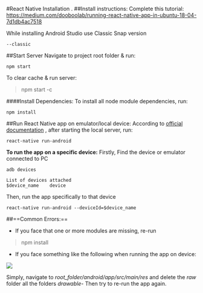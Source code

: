 #React Native Installation
.
##Install instructions:
Complete this tutorial:
https://medium.com/dooboolab/running-react-native-app-in-ubuntu-18-04-7d1db4ac7518

While installing Android Studio use  Classic Snap version

	--classic 
##Start Server
Navigate to project root folder & run: 

	npm start
To clear cache & run server:

>npm start -c

####Install Dependencies:
To install all node module dependencies, run:

	npm install
	
##Run React Native app on emulator/local device:
According to [official documentation](https://facebook.github.io/react-native/docs/running-on-device) , after starting the local server, run:

	react-native run-android

**To run the app on a specific device:**
Firstly, Find the device or emulator connected to PC

	adb devices
	
	List of devices attached
	$device_name    device
	
Then, run the app specifically to that device

	react-native run-android --deviceId=$device_name
	
##==Common Errors:==
- If you face that one or more modules are missing, re-run
>npm install
- If you face something like the following when running the app on device:

![](https://i.lensdump.com/i/inCY9Z.png) 

Simply, navigate to *root_folder/android/app/src/main/res* and delete the *raw* folder all the folders *drawable-*
Then try to re-run the app again.